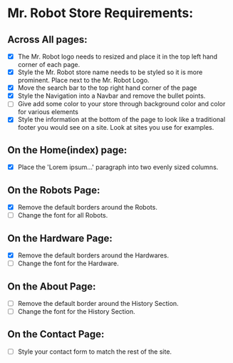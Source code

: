 # Mr. Robot Store Requirements:

## Across All pages:

* [x] The Mr. Robot logo needs to resized and place it in the top left hand corner of each page.
* [x] Style the Mr. Robot store name needs to be styled so it is more prominent. Place next to the Mr. Robot Logo.
* [x] Move the search bar to the top right hand corner of the page
* [x] Style the Navigation into a Navbar and remove the bullet points.
* [ ] Give add some color to your store through background color and color for various elements
* [x] Style the information at the bottom of the page to look like a traditional footer you would see on a site. Look at sites you use for examples.

## On the Home(index) page:

* [x] Place the 'Lorem ipsum...' paragraph into two evenly sized columns.

## On the Robots Page:

* [x] Remove the default borders around the Robots.
* [ ] Change the font for all Robots. 

## On the Hardware Page:

* [x] Remove the default borders around the Hardwares.
* [ ] Change the font for the Hardware.

## On the About Page:

* [ ] Remove the default border around the History Section.
* [ ] Change the font for the History Section.

## On the Contact Page:

* [ ] Style your contact form to match the rest of the site.

